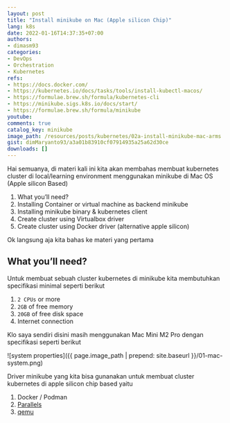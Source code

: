 ```yaml
---
layout: post
title: "Install minikube on Mac (Apple silicon Chip)"
lang: k8s
date: 2022-01-16T14:37:35+07:00
authors:
- dimasm93
categories:
- DevOps
- Orchestration
- Kubernetes
refs: 
- https://docs.docker.com/
- https://kubernetes.io/docs/tasks/tools/install-kubectl-macos/
- https://formulae.brew.sh/formula/kubernetes-cli
- https://minikube.sigs.k8s.io/docs/start/
- https://formulae.brew.sh/formula/minikube
youtube: 
comments: true
catalog_key: minikube
image_path: /resources/posts/kubernetes/02a-install-minikube-mac-arms
gist: dimMaryanto93/a3a01b83910cf07914935a25a62d30ce
downloads: []
---
```


Hai semuanya, di materi kali ini kita akan membahas membuat kubernetes cluster di local/learning environment menggunakan minikube di Mac OS (Apple silicon Based)

1. What you’ll need?
2. Installing Container or virtual machine as backend minikube
3. Installing minikube binary & kubernetes client
5. Create cluster using Virtualbox driver
6. Create cluster using Docker driver (alternative apple silicon)

Ok langsung aja kita bahas ke materi yang pertama

<!--more-->

## What you’ll need?

Untuk membuat sebuah cluster kubernetes di minikube kita membutuhkan specifikasi minimal seperti berikut

1. `2 CPUs` or more
2. `2GB` of free memory
3. `20GB` of free disk space
4. Internet connection

Klo saya sendiri disini masih menggunakan Mac Mini M2 Pro dengan specifikasi seperti berikut

![system properties]({{ page.image_path | prepend: site.baseurl }}/01-mac-system.png)

Driver minikube yang kita bisa gunanakan untuk membuat cluster kubernetes di apple silicon chip based yaitu

1. Docker / Podman
2. [Parallels](https://www.parallels.com/)
3. [qemu](https://www.qemu.org/)
